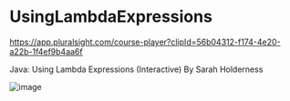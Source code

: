 # UsingLambdaExpressions
https://app.pluralsight.com/course-player?clipId=56b04312-f174-4e20-a22b-1f4ef9b4aa6f

Java: Using Lambda Expressions (Interactive) 
By Sarah Holderness

![image](https://user-images.githubusercontent.com/2825912/139942886-8d82987d-e481-4c25-96dc-1b61146502ed.png)
